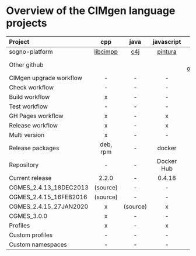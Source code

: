 # Overview of the CIMgen language projects

| Project                 | cpp      | java     | javascript | modernpython | python    |
|:------------------------|:--------:|:--------:|:----------:|:------------:|:---------:|
| sogno-platform          | [libcimpp](https://github.com/sogno-platform/libcimpp) | [c4j](https://github.com/sogno-platform/cim4j) | [pintura](https://github.com/sogno-platform/pintura) | - | [cimpy](https://github.com/sogno-platform/cimpy) |
| Other github            |          |          |            | [alliander-opensource/pycgmes](https://github.com/alliander-opensource/pycgmes) | |
| CIMgen upgrade workflow | -        | -        | -          | -            | -         |
| Check workflow          | -        | -        | -          | x            | x         |
| Build workflow          | x        | -        | -          | x            | x         |
| Test workflow           | -        | -        | -          | x            | x         |
| GH Pages workflow       | x        | -        | x          | -            | x         |
| Release workflow        | x        | -        | x          | x            | x         |
| Multi version           | x        | -        | -          | -            | -         |
| Release packages        | deb, rpm | -        | docker     | pip          | pip       |
| Repository              | -        | -        | Docker Hub | PyPI         | PyPI      |
| Current release         | 2.2.0    | -        | 0.4.18     | 2.0.3        | 1.1.0     |
| CGMES_2.4.13_18DEC2013  | (source) | -        | -          | -            | -         |
| CGMES_2.4.15_16FEB2016  | (source) | -        | -          | -            | -         |
| CGMES_2.4.15_27JAN2020  | x        | (source) | x          | -            | x         |
| CGMES_3.0.0             | x        | -        | -          | x            | -         |
| Profiles                | x        | -        | x          | x            | -         |
| Custom profiles         | -        | -        | -          | x            | -         |
| Custom namespaces       | -        | -        | -          | x            | -         |
